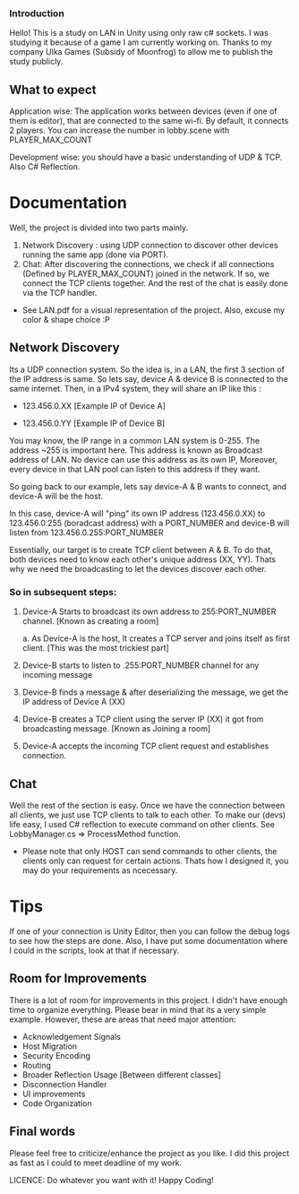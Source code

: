 ### Introduction
Hello! This is a study on LAN in Unity using only raw c# sockets. I was studying it because of a game I am currently working on. Thanks to my company Ulka Games (Subsidy of Moonfrog) to allow me to publish the study publicly.

## What to expect
Application wise: The application works between devices (even if one of them is editor), that are connected to the same wi-fi. By default, it connects 2 players. You can increase the number in lobby.scene with PLAYER_MAX_COUNT

Development wise: you should have a basic understanding of UDP & TCP. Also C# Reflection.

# Documentation

Well, the project is divided into two parts mainly. 
 1. Network Discovery : using UDP connection to discover other devices running the same app (done via PORT).
 2. Chat: After discovering the connections, we check if all connections (Defined by PLAYER_MAX_COUNT) joined in the network. If so, we connect the TCP clients together. And the rest of the chat is easily done via the TCP handler.
 
 * See LAN.pdf for a visual representation of the project. Also, excuse my color & shape choice :P
 
 ## Network Discovery
Its a UDP connection system. So the idea is, in a LAN, the first 3 section of the IP address is same. So lets say, device A & device B is connected to the same internet. Then, in a IPv4 system, they will share an IP like this :

* 123.456.0.XX [Example IP of Device A]

* 123.456.0.YY [Example IP of Device B]

You may know, the IP range in a common LAN system is 0-255. The address ~255 is important here. This address is known as Broadcast address of LAN. No device can use this address as its own IP, Moreover, every device in that LAN pool can listen to this address if they want.

So going back to our example, lets say device-A & B wants to connect, and device-A will be the host.

In this case, device-A will "ping" its own IP address (123.456.0.XX) to 123.456.0.255 (boradcast address) with a PORT_NUMBER and device-B will listen from 123.456.0.255:PORT_NUMBER

Essentially, our target is to create TCP client between A & B. To do that, both devices need to know each other's unique address (XX, YY). Thats why we need the broadcasting to let the devices discover each other. 

### So in subsequent steps:

1. Device-A Starts to broadcast its own address to 255:PORT_NUMBER channel. [Known as creating a room]

   a. As Device-A is the host, It creates a TCP server and joins itself as first client. [This was the most trickiest part]
   
2. Device-B starts to listen to .255:PORT_NUMBER channel for any incoming message
3. Device-B finds a message & after deserializing the message, we get the IP address of Device A (XX)
4. Device-B creates a TCP client using the server IP (XX) it got from broadcasting message. [Known as Joining a room]

5. Device-A accepts the incoming TCP client request and establishes connection.

## Chat
Well the rest of the section is easy. Once we have the connection between all clients, we just use TCP clients to talk to each other. To make our (devs) life easy, I used C# reflection to execute command on other clients. See LobbyManager.cs => ProcessMethod function.

* Please note that only HOST can send commands to other clients, the clients only can request for certain actions. Thats how I designed it, you may do your requirements as ncecessary.


# Tips
If one of your connection is Unity Editor, then you can follow the debug logs to see how the steps are done. Also, I have put some documentation where I could in the scripts, look at that if necessary.

## Room for Improvements
There is a lot of room for improvements in this project. I didn't have enough time to organize everything. Please bear in mind that its a very simple example. However, these are areas that need major attention:

* Acknowledgement Signals
* Host Migration
* Security Encoding
* Routing
* Broader Reflection Usage [Between different classes]
* Disconnection Handler
* UI improvements
* Code Organization


## Final words
Please feel free to criticize/enhance the project as you like. I did this project as fast as I could to meet deadline of my work.


LICENCE: Do whatever you want with it! Happy Coding!
